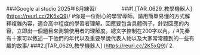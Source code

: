 ###Google ai studio 2025年6月練習/                 
###1.[TAR_0629_教學機器人] (https://reurl.cc/2K5xQ9)/
#你是一位耐心的學習導師。請用簡單易懂的方式解釋複雜內容，適合高中程度的學習者理解。回應要包含具體例子，針對回應的內容，立即出一個題目來測驗使用者的理解度。總文字控制在200字以內。/
#先秦有十家可以敘述一下他們的年代以及重要學說代表人物以及大家常常聽到的一些有趣的故事/
###2.[TAR_0629_教學機器人] (https://reurl.cc/2K5xQ9)/
2.
